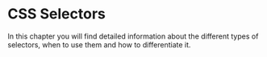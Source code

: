 # CSS Selectors

In this chapter you will find detailed information about the different types of selectors, when to use them and how to differentiate it.

